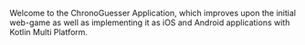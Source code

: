 Welcome to the ChronoGuesser Application, which improves upon the initial web-game as well as implementing it as iOS and Android applications with Kotlin Multi Platform.